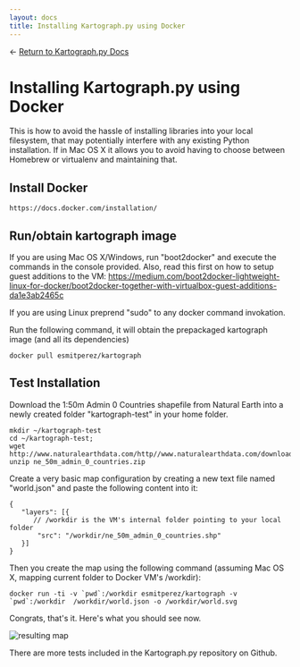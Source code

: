 ```yaml
---
layout: docs
title: Installing Kartograph.py using Docker
---
```


← [Return to Kartograph.py Docs](/docs/kartograph.py/)

# Installing Kartograph.py using Docker

This is how to avoid the hassle of installing libraries into your local filesystem, that may potentially interfere with any existing Python installation. If in Mac OS X it allows you to avoid having to choose between Homebrew or virtualenv and maintaining that.

## Install Docker

    https://docs.docker.com/installation/

## Run/obtain kartograph image

If you are using Mac OS X/Windows, run "boot2docker" and execute the commands in the console provided. Also, read this first on how to setup guest additions to the VM: https://medium.com/boot2docker-lightweight-linux-for-docker/boot2docker-together-with-virtualbox-guest-additions-da1e3ab2465c

If you are using Linux preprend "sudo" to any docker command invokation.

Run the following command, it will obtain the prepackaged kartograph image (and all its dependencies)

    docker pull esmitperez/kartograph

## Test Installation

Download the 1:50m Admin 0 Countries shapefile from Natural Earth into a newly created folder "kartograph-test" in your home folder.

    mkdir ~/kartograph-test
    cd ~/kartograph-test;
    wget http://www.naturalearthdata.com/http//www.naturalearthdata.com/download/50m/cultural/ne_50m_admin_0_countries.zip
    unzip ne_50m_admin_0_countries.zip


Create a very basic map configuration by creating a new text file named "world.json" and paste the following content into it:

    {
       "layers": [{
          // /workdir is the VM's internal folder pointing to your local folder
           "src": "/workdir/ne_50m_admin_0_countries.shp"
       }]
    }


Then you create the map using the following command (assuming Mac OS X, mapping current folder to Docker VM's /workdir):

    docker run -ti -v `pwd`:/workdir esmitperez/kartograph -v `pwd`:/workdir  /workdir/world.json -o /workdir/world.svg


Congrats, that's it. Here's what you should see now.

![resulting map](http://new.tinygrab.com/f3aa221ede0ee6a8f06d0423a6e763d2526c9466a6.png)

There are more tests included in the Kartograph.py repository on Github.

